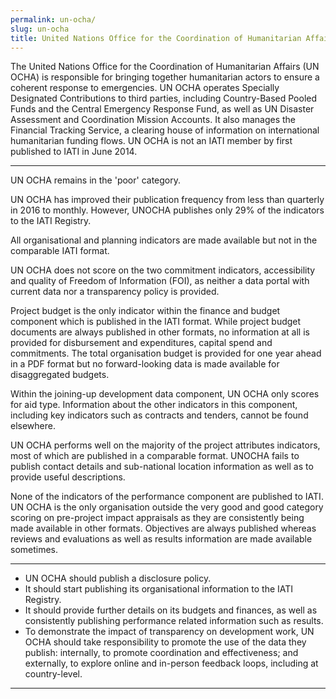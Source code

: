 ```yaml
---
permalink: un-ocha/
slug: un-ocha
title: United Nations Office for the Coordination of Humanitarian Affairs (UN OCHA)
---
```


The United Nations Office for the Coordination of Humanitarian Affairs (UN OCHA) is responsible for bringing together humanitarian actors to ensure a coherent response to emergencies. UN OCHA operates Specially Designated Contributions to third parties, including Country-Based Pooled Funds and the Central Emergency Response Fund, as well as UN Disaster Assessment and Coordination Mission Accounts. It also manages the Financial Tracking Service, a clearing house of information on international humanitarian funding flows. UN OCHA is not an IATI member by first published to IATI in June 2014.

---

UN OCHA remains in the 'poor' category.

UN OCHA has improved their publication frequency from less than quarterly in 2016 to monthly. However, UNOCHA publishes only 29% of the indicators to the IATI Registry.

All organisational and planning indicators are made available but not in the comparable IATI format.

UN OCHA does not score on the two commitment indicators, accessibility and quality of Freedom of Information (FOI), as neither a data portal with current data nor a transparency policy is provided.

Project budget is the only indicator within the finance and budget component which is published in the IATI format. While project budget documents are always published in other formats, no information at all is provided for disbursement and expenditures, capital spend and commitments. The total organisation budget is provided for one year ahead in a PDF format but no forward-looking data is made available for disaggregated budgets.

Within the joining-up development data component, UN OCHA only scores for aid type. Information about the other indicators in this component, including key indicators such as contracts and tenders, cannot be found elsewhere.

UN OCHA performs well on the majority of the project attributes indicators, most of which are published in a comparable format. UNOCHA fails to publish contact details and sub-national location information as well as to provide useful descriptions.

None of the indicators of the performance component are published to IATI. UN OCHA is the only organisation outside the very good and good category scoring on pre-project impact appraisals as they are consistently being made available in other formats. Objectives are always published whereas reviews and evaluations as well as results information are made available sometimes.

---

 * UN OCHA should publish a disclosure policy.
 * It should start publishing its organisational information to the IATI Registry.
 * It should provide further details on its budgets and finances, as well as consistently publishing performance related information such as results.
 * To demonstrate the impact of transparency on development work, UN OCHA should take responsibility to promote the use of the data they publish: internally, to promote coordination and effectiveness; and externally, to explore online and in-person feedback loops, including at country-level.

---
